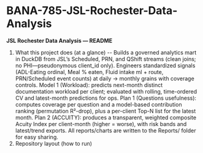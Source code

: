 # BANA-785-JSL-Rochester-Data-Analysis
**JSL Rochester Data Analysis — README**  
1. What this project does (at a glance)
-- Builds a governed analytics mart in DuckDB from JSL’s Scheduled, PRN, and QShift streams (clean joins; no PHI—pseudonymous client_id only).
   Engineers standardized signals (ADL-Eating ordinal, Meal % eaten, Fluid intake ml + route, PRN/Scheduled event counts) at daily → monthly grains with coverage controls.
   Model 1 (Workload): predicts next-month distinct documentation workload per client; evaluated with rolling, time-ordered CV and latest-month predictions for ops.
   Plan 1 (Questions usefulness): computes coverage per question and a model-based contribution ranking (permutation R²-drop), plus a per-client Top-N list for the latest month.
   Plan 2 (ACCUITY): produces a transparent, weighted composite Acuity Index per client-month (higher = worse), with risk bands and latest/trend exports.
   All reports/charts are written to the Reports/ folder for easy sharing.
3. Repository layout (how to run)
